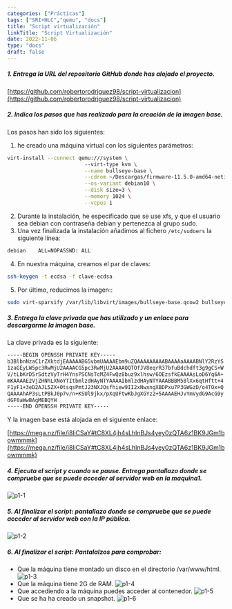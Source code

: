 ```yaml
---
categories: ["Prácticas"]
tags: ["SRI+HLC","qemu", "docs"]
title: "Script virtualización"
linkTitle: "Script Virtualización"
date: 2022-11-06
type: "docs"
draft: false
---
```


##### 1. Entrega la URL del repositorio GitHub donde has alojado el proyecto.

[https://github.com/robertorodriguez98/script-virtualizacion](https://github.com/robertorodriguez98/script-virtualizacion)
##### 2. Indica los pasos que has realizado para la creación de la imagen base.

Los pasos han sido los siguientes:

1. he creado una máquina virtual con los siguientes parámetros:

```bash
virt-install --connect qemu:///system \                 
                         --virt-type kvm \
                         --name bullseye-base \
                         --cdrom ~/Descargas/firmware-11.5.0-amd64-netinst.iso \
                         --os-variant debian10 \
                         --disk size=3 \
                         --memory 1024 \
                         --vcpus 1
```

2. Durante la instalación, he especificado que se use xfs, y que el usuario sea debian con contraseña debian y pertenezca al grupo sudo.
3. Una vez finalizada la instalación añadimos al fichero `/etc/sudoers` la siguiente línea:

```bash
debian    ALL=NOPASSWD: ALL
```

4. En nuestra máquina, creamos el par de claves:

```bash
ssh-keygen -t ecdsa -f clave-ecdsa
```

5. Por último, reducimos la imagen::

```bash
sudo virt-sparsify /var/lib/libvirt/images/bullseye-base.qcow2 bullseye-base.qcow2
```

##### 3. Entrega la clave privada que has utilizado y un enlace para descargarme la imagen base.

La clave privada es la siguiente:

```bash
-----BEGIN OPENSSH PRIVATE KEY-----
b3BlbnNzaC1rZXktdjEAAAAABG5vbmUAAAAEbm9uZQAAAAAAAAABAAAAaAAAABNlY2RzYS
1zaGEyLW5pc3RwMjU2AAAACG5pc3RwMjU2AAAAQQTOfJV8eqrR37bfuBdchdft3g9gCS+W
V/tLbKrD5rSdtzVyTrH4YnsPSCNsTcMZ4FwQz8buz9xlhsw/6OEzsfkEAAAAsLoD6Yq6A+
mKAAAAE2VjZHNhLXNoYTItbmlzdHAyNTYAAAAIbmlzdHAyNTYAAABBBM58lXx6qtHftt+4
F1yF1+3eD2AJL5ZX+0tsqsPmtJ23NXJOsfhiew9II2xNwxngXBDPxu7P3GWGzD/o4TOx+Q
QAAAAhAP3sLtPBkJ0p7v/n+KSUl9jkx/pXqUFtwKbJgXGYz2+5AAAAEHJvYmVydG9AcG9y
dGF0aWwBAgMEBQYH
-----END OPENSSH PRIVATE KEY-----
```

Y la imagen base está alojada en el siguiente enlace:

[https://mega.nz/file/i8liCSaY#tC8XL4jh4sLhlnBJs4yey0zQTA6z1BK9JGm1bowmmmk](https://mega.nz/file/i8liCSaY#tC8XL4jh4sLhlnBJs4yey0zQTA6z1BK9JGm1bowmmmk)

##### 4. Ejecuta el script y cuando se pause. Entrega pantallazo donde se compruebe que se puede acceder al servidor web en la maquina1.

![p1-1](https://i.imgur.com/hiVQzWN.png)

##### 5. Al finalizar el script: pantallazo donde se compruebe que se puede acceder al servidor web con la IP pública.

![p1-2](https://i.imgur.com/oOO634g.png)

##### 6. Al finalizar el script: Pantalalzos para comprobar:

* Que la máquina tiene montado un disco en el directorio /var/www/html.
![p1-3](https://i.imgur.com/RPcHE3f.png)
* Que la máquina tiene 2G de RAM.
![p1-4](https://i.imgur.com/d5wLOPR.png)
* Que accediendo a la máquina puedes acceder al contenedor.
![p1-5](https://i.imgur.com/yPjQdhy.png)
* Que se ha ha creado un snapshot.
![p1-6](https://i.imgur.com/YwGtOiF.png)
